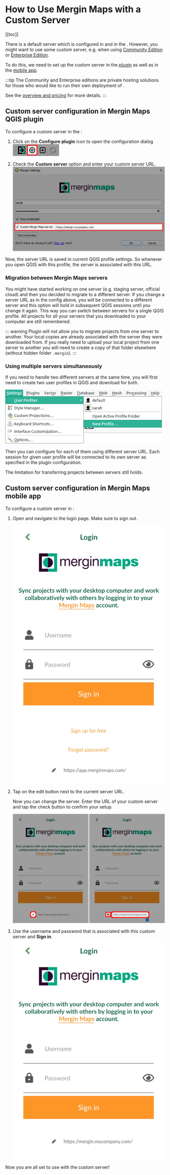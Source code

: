 # How to Use Mergin Maps with a Custom Server
[[toc]]

There is a default server <AppDomainNameLink /> which is configured in <QGISPluginName /> and in the <MobileAppNameShort />. However, you might want to use some custom server, e.g. when using [<MainPlatformName /> Community Edition](../../dev/mergince/) or [<MainPlatformName /> Enterprise Edition](../../dev/merginmaps-ee/).

To do this, we need to set up the custom server in the [plugin](#custom-server-configuration-in-mergin-maps-plugin-for-qgis) as well as in the [mobile app](#custom-server-configuration-in-mergin-maps-input).

:::tip
The <MainPlatformName /> Community and Enterprise editions are private hosting solutions for those who would like to run their own deployment of <MainPlatformNameLink />. 

See the [overview and pricing](https://merginmaps.com/pricing-for-ce-and-ee) for more details.
:::

## Custom server configuration in Mergin Maps QGIS plugin
To configure a custom <MainPlatformName /> server in the <QGISPluginNameShort />:

1. Click on the **Configure <MainPlatformName /> plugin** icon to open the configuration dialog
![Mergin Maps plugin configure icon](./configure-plugin.jpg "Mergin Maps plugin configure icon")

2. Check the **Custom <MainPlatformName /> server** option and enter your custom server URL.
![Custom server in Mergin Maps plugin for QGIS setup](./config_dialog.jpg "Custom server in Mergin Maps plugin for QGIS setup")

Now, the server URL is saved in current QGIS profile settings. So whenever you open QGIS with this profile, the <MainPlatformName /> server is associated with this URL. 

### Migration between Mergin Maps servers

You might have started working on one server (e.g. staging server, official cloud) and then you decided to migrate to a different <MainPlatformName />  server. If you change a server URL as in the config above, you will be connected to a different server and this option will hold in subsequent QGIS sessions until you change it again. This way you can switch between servers for a single QGIS profile. All projects for all your servers that you downloaded to your computer are still remembered. 

::: warning
 Plugin will not allow you to migrate projects from one server to another. Your local copies are already associated with the server they were downloaded from. If you really need to upload your local project from one server to another you will need to create a copy of that folder elsewhere (without hidden folder `.mergin`).
:::

### Using multiple servers simultaneously

If you need to handle two different servers at the same time, you will first need to create two user profiles in QGIS and download <QGISPluginName /> for both.

![QGIS new profile](./new_profile.jpg "Create new profile in QGIS")

Then you can configure <QGISPluginName /> for each of them using different server URL. Each session for given user profile will be connected to its own <MainPlatformName /> server as specified in the plugin configuration.

The limitation for transferring projects between servers still holds.

## Custom server configuration in Mergin Maps mobile app
To configure a custom <MainPlatformName /> server in <MobileAppName />:

1. Open <MobileAppName /> and navigate to the login page. Make sure to sign out.
 
   ![Mergin Maps mobile app Login](../../field/input-sign-in.jpg "Mergin Maps mobile app Login")

2. Tap on the edit button next to the current server URL.

   Now you can change the <MainPlatformName /> server. Enter the URL of your custom server and tap the check button to confirm your setup.

   ![Custom server in Mergin Maps mobile app](./custom-server-mobile-app.jpg "Custom server in Mergin Maps mobile app")

3. Use the username and password that is associated with this custom server and **Sign in**.
   ![Custom server in Mergin Maps mobile app](./custom-server-mobile-app-2.jpg "Custom server in Mergin Maps mobile app")

Now you are all set to use <MobileAppName /> with the custom server!
